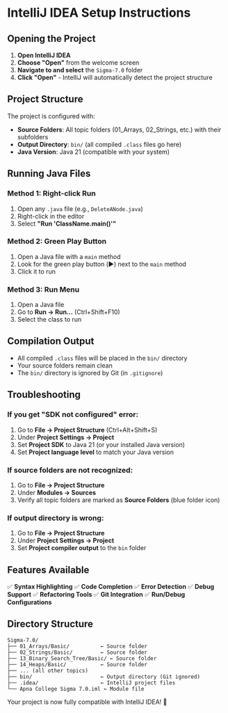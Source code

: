 # IntelliJ IDEA Setup Instructions

## Opening the Project

1. **Open IntelliJ IDEA**
2. **Choose "Open"** from the welcome screen
3. **Navigate to and select** the `Sigma-7.0` folder
4. **Click "Open"** - IntelliJ will automatically detect the project structure

## Project Structure

The project is configured with:
- **Source Folders**: All topic folders (01_Arrays, 02_Strings, etc.) with their subfolders
- **Output Directory**: `bin/` (all compiled `.class` files go here)
- **Java Version**: Java 21 (compatible with your system)

## Running Java Files

### Method 1: Right-click Run
1. Open any `.java` file (e.g., `DeleteANode.java`)
2. Right-click in the editor
3. Select **"Run 'ClassName.main()'"**

### Method 2: Green Play Button
1. Open a Java file with a `main` method
2. Look for the green play button (▶️) next to the `main` method
3. Click it to run

### Method 3: Run Menu
1. Open a Java file
2. Go to **Run → Run...** (Ctrl+Shift+F10)
3. Select the class to run

## Compilation Output

- All compiled `.class` files will be placed in the `bin/` directory
- Your source folders remain clean
- The `bin/` directory is ignored by Git (in `.gitignore`)

## Troubleshooting

### If you get "SDK not configured" error:
1. Go to **File → Project Structure** (Ctrl+Alt+Shift+S)
2. Under **Project Settings → Project**
3. Set **Project SDK** to Java 21 (or your installed Java version)
4. Set **Project language level** to match your Java version

### If source folders are not recognized:
1. Go to **File → Project Structure**
2. Under **Modules → Sources**
3. Verify all topic folders are marked as **Source Folders** (blue folder icon)

### If output directory is wrong:
1. Go to **File → Project Structure**
2. Under **Project Settings → Project**
3. Set **Project compiler output** to the `bin` folder

## Features Available

✅ **Syntax Highlighting**
✅ **Code Completion**
✅ **Error Detection**
✅ **Debug Support**
✅ **Refactoring Tools**
✅ **Git Integration**
✅ **Run/Debug Configurations**

## Directory Structure

```
Sigma-7.0/
├── 01_Arrays/Basic/          ← Source folder
├── 02_Strings/Basic/         ← Source folder
├── 13_Binary_Search_Tree/Basic/ ← Source folder
├── 14_Heaps/Basic/           ← Source folder
├── ... (all other topics)
├── bin/                      ← Output directory (Git ignored)
├── .idea/                    ← IntelliJ project files
└── Apna College Sigma 7.0.iml ← Module file
```

Your project is now fully compatible with IntelliJ IDEA! 🎉
